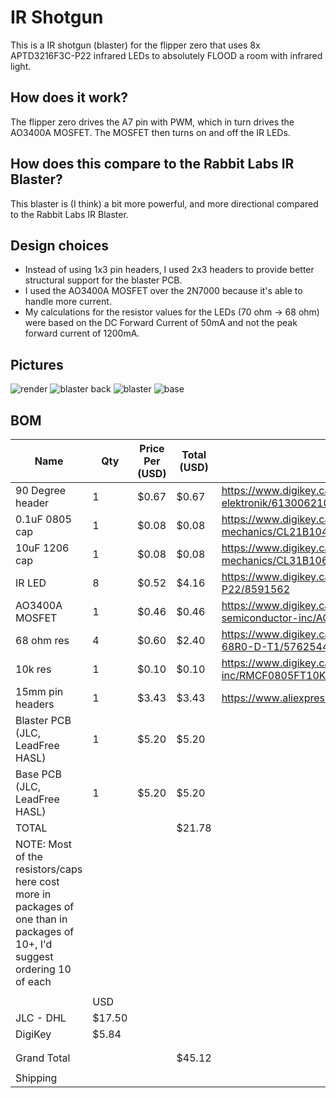 # IR Shotgun
This is a IR shotgun (blaster) for the flipper zero that uses 8x APTD3216F3C-P22 infrared LEDs to absolutely FLOOD a room with infrared light.

## How does it work?
The flipper zero drives the A7 pin with PWM, which in turn drives the AO3400A MOSFET. The MOSFET then turns on and off the IR LEDs.

## How does this compare to the Rabbit Labs IR Blaster?
This blaster is (I think) a bit more powerful, and more directional compared to the Rabbit Labs IR Blaster.

## Design choices
- Instead of using 1x3 pin headers, I used 2x3 headers to provide better structural support for the blaster PCB.
- I used the AO3400A MOSFET over the 2N7000 because it's able to handle more current.
- My calculations for the resistor values for the LEDs (70 ohm -> 68 ohm) were based on the DC Forward Current of 50mA and not the peak forward current of 1200mA.

## Pictures
![render](https://cdn.badbird.dev/screenshots/2025/07/KPPCeMie5l.png)
![blaster back](https://cdn.badbird.dev/screenshots/2025/07/K4bML5AEqf.png)
![blaster](https://cdn.badbird.dev/screenshots/2025/07/qfoLDu9WEQ.png)
![base](https://cdn.badbird.dev/screenshots/2025/07/YxU8aKaOy6.png)

## BOM
|Name                                                                                                                       |Qty   |Price Per (USD)|Total (USD)|Link                                                                                       |
|---------------------------------------------------------------------------------------------------------------------------|------|---------------|-----------|-------------------------------------------------------------------------------------------|
|90 Degree header                                                                                                           |1     |$0.67          |$0.67      |https://www.digikey.ca/en/products/detail/w%C3%BCrth-elektronik/61300621021/4846834        |
|0.1uF 0805 cap                                                                                                             |1     |$0.08          |$0.08      |https://www.digikey.ca/en/products/detail/samsung-electro-mechanics/CL21B104KBCNNNC/3886661|
|10uF 1206 cap                                                                                                              |1     |$0.08          |$0.08      |https://www.digikey.ca/en/products/detail/samsung-electro-mechanics/CL31B106KAHNNNE/3887462|
|IR LED                                                                                                                     |8     |$0.52          |$4.16      |https://www.digikey.ca/en/products/detail/kingbright/APTD3216F3C-P22/8591562               |
|AO3400A MOSFET                                                                                                             |1     |$0.46          |$0.46      |https://www.digikey.ca/en/products/detail/alpha-omega-semiconductor-inc/AO3400A/1855772    |
|68 ohm res                                                                                                                 |4     |$0.60          |$2.40      |https://www.digikey.ca/en/products/detail/susumu/HRG3216P-68R0-D-T1/5762544                |
|10k res                                                                                                                    |1     |$0.10          |$0.10      |https://www.digikey.ca/en/products/detail/stackpole-electronics-inc/RMCF0805FT10K0/1760676 |
|15mm pin headers                                                                                                           |1     |$3.43          |$3.43      |https://www.aliexpress.com/item/1005006783391171.html                                      |
|Blaster PCB (JLC, LeadFree HASL)                                                                                           |1     |$5.20          |$5.20      |                                                                                           |
|Base PCB (JLC, LeadFree HASL)                                                                                              |1     |$5.20          |$5.20      |                                                                                           |
|TOTAL                                                                                                                      |      |               |$21.78     |                                                                                           |
|NOTE: Most of the resistors/caps here cost more in packages of one than in packages of 10+, I'd suggest ordering 10 of each|      |               |           |                                                                                           |
|                                                                                                                           |      |               |           |                                                                                           |
|                                                                                                                           |USD   |               |           |                                                                                           |
|JLC - DHL                                                                                                                  |$17.50|               |           |                                                                                           |
|DigiKey                                                                                                                    |$5.84 |               |           |                                                                                           |
|                                                                                                                           |      |               |           |                                                                                           |
|                                                                                                                           |      |               |           |                                                                                           |
|Grand Total                                                                                                                |      |               |$45.12     |                                                                                           |
                                                                                  |      |               |           |                                                                                           |
|Shipping
